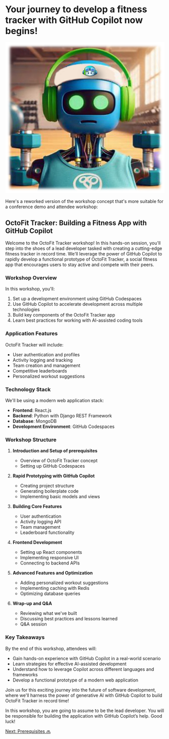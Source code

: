 # Your journey to develop a fitness tracker with GitHub Copilot now begins!

![OctoFit Tracker](../../images/octofit-tracker.png)

Here's a reworked version of the workshop concept that's more suitable for a conference demo and attendee workshop:

## OctoFit Tracker: Building a Fitness App with GitHub Copilot

Welcome to the OctoFit Tracker workshop! In this hands-on session, you'll step into the shoes of a lead developer tasked with creating a cutting-edge fitness tracker in record time. We'll leverage the power of GitHub Copilot to rapidly develop a functional prototype of OctoFit Tracker, a social fitness app that encourages users to stay active and compete with their peers.

### Workshop Overview

In this workshop, you'll:

1. Set up a development environment using GitHub Codespaces
2. Use GitHub Copilot to accelerate development across multiple technologies
3. Build key components of the OctoFit Tracker app
4. Learn best practices for working with AI-assisted coding tools

### Application Features

OctoFit Tracker will include:

- User authentication and profiles
- Activity logging and tracking
- Team creation and management
- Competitive leaderboards
- Personalized workout suggestions

### Technology Stack

We'll be using a modern web application stack:

- **Frontend**: React.js
- **Backend**: Python with Django REST Framework
- **Database**: MongoDB
- **Development Environment**: GitHub Codespaces

### Workshop Structure

1. **Introduction and Setup of prerequisites**
   - Overview of OctoFit Tracker concept
   - Setting up GitHub Codespaces

2. **Rapid Prototyping with GitHub Copilot**
   - Creating project structure
   - Generating boilerplate code
   - Implementing basic models and views

3. **Building Core Features**
   - User authentication
   - Activity logging API
   - Team management
   - Leaderboard functionality

4. **Frontend Development**
   - Setting up React components
   - Implementing responsive UI
   - Connecting to backend APIs

5. **Advanced Features and Optimization**
   - Adding personalized workout suggestions
   - Implementing caching with Redis
   - Optimizing database queries

6. **Wrap-up and Q&A**
   - Reviewing what we've built
   - Discussing best practices and lessons learned
   - Q&A session

### Key Takeaways

By the end of this workshop, attendees will:

- Gain hands-on experience with GitHub Copilot in a real-world scenario
- Learn strategies for effective AI-assisted development
- Understand how to leverage Copilot across different languages and frameworks
- Develop a functional prototype of a modern web application

Join us for this exciting journey into the future of software development, where we'll harness the power of generative AI with GitHub Copilot to build OctoFit Tracker in record time!

In this workshop, you are going to assume to be the lead developer. You will be responsible for building the application with GitHub Copilot’s help. Good luck!

[Next: Prerequisites :soon:](../2_Prerequisites)

